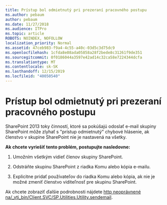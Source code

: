 ```yaml
---
title: Prístup bol odmietnutý pri prezeraní pracovného postupu
ms.author: pebaum
author: pebaum
ms.date: 11/27/2018
ms.audience: ITPro
ms.topic: article
ROBOTS: NOINDEX, NOFOLLOW
localization_priority: Normal
ms.assetid: 47ceb983-f9a4-4c55-a40c-03d5c3d75dc9
ms.openlocfilehash: 1cfda8e08ada05858a28f2bede8c31261f9de351
ms.sourcegitcommit: 0f0186044a3597e42ad14c32ca58e7224344dcfa
ms.translationtype: MT
ms.contentlocale: sk-SK
ms.lasthandoff: 12/15/2019
ms.locfileid: "40050540"
---
```

# <a name="access-denied-when-viewing-a-workflow"></a>Prístup bol odmietnutý pri prezeraní pracovného postupu

SharePoint 2013 toky činností, ktoré sa pokúšajú odoslať e-mail skupiny SharePoint môže zlyhať s "prístup odmietnutý" chybové hlásenie, ak členstvo v skupine SharePoint nie je nastavená na všetky.
  
 **Ak chcete vyriešiť tento problém, postupujte nasledovne:**
  
 1. Umožním všetkým vidieť členov skupiny SharePoint.
  
 2. Odstráňte skupinu SharePoint z riadka Komu alebo kópia e-mailu.
  
 3. Explicitne pridať používateľov do riadka Komu alebo kópia, ak nie je možné zmeniť členstvo viditeľnosť pre skupinu SharePoint.
  
Ak chcete zobraziť ďalšie podrobnosti nájdete [http neoprávnené na/_vti_bin/Client.SVC/SP.Utilities.Utility.sendemail](https://go.microsoft.com/fwlink/?linkid=2044694&amp;clcid=0x409).
  